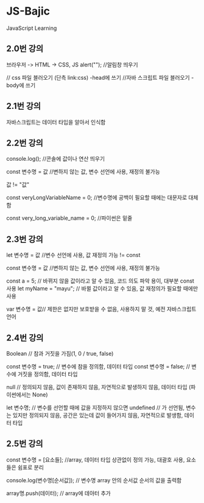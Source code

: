 # JS-Bajic

JavaScript Learning

## 2.0번 강의

브라우저 -> HTML -> CSS, JS
alert(""); //알림창 띄우기

<link rel="stylesheet" href="style.css" /> // css 파일 블러오기 (단측 link:css) -head에 쓰기
<script src="app.js"></script> //자바 스크립트 파일 블러오기 -body에 쓰기

## 2.1번 강의

자바스크립트는 데이터 타입을 알아서 인식함

## 2.2번 강의

console.log(); //콘솔에 값이나 연산 띄우기

const 변수명 = 값 //변하지 않는 값, 변수 선언에 사용, 재정의 불가능

값 != "값"

const veryLongVariableName = 0; //변수명에 공백이 필요할 때에는 대문자로 대체함

const very_long_variable_name = 0; //파이썬은 밑줄

## 2.3번 강의

let 변수명 = 값 //변수 선언에 사용, 값 재정의 가능 != const

const 변수명 = 값 //변하지 않는 값, 변수 선언에 사용, 재정의 불가능

const a = 5; // 바뀌지 않을 값이라고 알 수 있음, 코드 의도 파악 용이, 대부분 const 사용
let myName = "mayu"; // 바뀔 값이라고 알 수 있음, 값 재정의가 필요할 때에만 사용

var 변수명 = 값// 제한은 없지만 보호받을 수 없음, 사용하지 말 것, 예전 자바스크립트 언어

## 2.4번 강의

Boolean // 참과 거짓을 가짐(1, 0 / true, false)

const 변수명 = true; // 변수에 참을 정의함, 데이터 타입
const 변수명 = false; // 변수에 거짓을 정의함, 데이터 타입

null // 정의되지 않음, 값이 존재하지 않음, 자연적으로 발생하지 않음, 데이터 타입 (파이썬에서는 None)

let 변수명; // 변수를 선언할 때에 값을 지정하지 않으면
undefined // 가 선언됨, 변수는 있지만 정의되지 않음, 공간은 있는데 값이 들어가지 않음, 자연적으로 발생함, 데이터 타입

## 2.5번 강의

const 변수명 = [요소들]; //array, 데이터 타입 상관없이 정의 가능, 대괄호 사용, 요소들은 쉼표로 분리

console.log(변수명[순서값]); // 변수명 array 안의 순서값 순서의 값을 출력함

array명.push(데이터); // array에 데아터 추가
